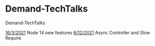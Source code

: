 # Demand-TechTalks
Demand-TechTalks

[16/3/2021](https://github.com/ntedgi/Demand-TechTalks/tree/main/Node%2014%20new%20features) Node 14 new features 
[6/12/2021](https://github.com/ntedgi/Demand-TechTalks/tree/main/Async%20Controller%20and%20Slow%20Require) Async Controller and Slow Require


